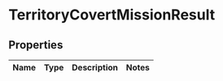 

# TerritoryCovertMissionResult


## Properties

| Name | Type | Description | Notes |
|------------ | ------------- | ------------- | -------------|



